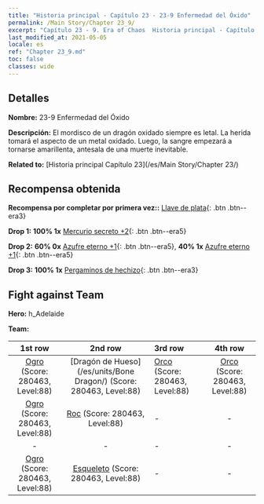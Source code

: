 ```yaml
---
title: "Historia principal - Capítulo 23 - 23-9 Enfermedad del Óxido"
permalink: /Main Story/Chapter 23_9/
excerpt: "Capítulo 23 - 9. Era of Chaos  Historia principal - Capítulo 23_9. 23-9 Enfermedad del Óxido"
last_modified_at: 2021-05-05
locale: es
ref: "Chapter 23_9.md"
toc: false
classes: wide
---
```


## Detalles

 **Nombre:** 23-9 Enfermedad del Óxido

 **Descripción:** El mordisco de un dragón oxidado siempre es letal. La herida tomará el aspecto de un metal oxidado. Luego, la sangre empezará a tornarse amarillenta, antesala de una muerte inevitable.

 **Related to:** [Historia principal Capítulo 23](/es/Main Story/Chapter 23/)

## Recompensa obtenida

 **Recompensa por completar por primera vez::** [Llave de plata](/ItemsES/con_693/){: .btn .btn--era3}

 **Drop 1:** **100% 1x** [Mercurio secreto +2](/ItemsES/mat_77/){: .btn .btn--era5}

 **Drop 2:** **60% 0x** [Azufre eterno +1](/ItemsES/mat_71/){: .btn .btn--era5}, **40% 1x** [Azufre eterno +1](/ItemsES/mat_71/){: .btn .btn--era5}

 **Drop 3:** **100% 1x** [Pergaminos de hechizo](/ItemsES/con_694/){: .btn .btn--era3}


## Fight against Team
 **Hero:** h_Adelaide

 **Team:**


  | 1st row | 2nd row | 3rd row | 4th row |
  |:----:|:----:|:----|:----:|
  | [Ogro](/es/units/Ogre/) (Score: 280463, Level:88)  | [Dragón de Hueso](/es/units/Bone Dragon/) (Score: 280463, Level:88)  | [Orco](/es/units/Orc/) (Score: 280463, Level:88)  | [Orco](/es/units/Orc/) (Score: 280463, Level:88)  |
  | [Ogro](/es/units/Ogre/) (Score: 280463, Level:88)  | [Roc](/es/units/Roc/) (Score: 280463, Level:88)  | - | - |
  | - | - | - | - |
  | [Ogro](/es/units/Ogre/) (Score: 280463, Level:88)  | [Esqueleto](/es/units/Skeleton/) (Score: 280463, Level:88)  | - | - |


